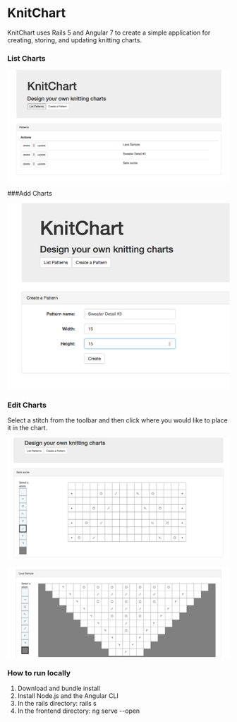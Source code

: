 # KnitChart

KnitChart uses Rails 5 and Angular 7 to create a simple application for creating, storing, and updating knitting charts.

### List Charts

![List charts](/readme_imgs/list_charts.png)

###Add Charts

![Add charts](/readme_imgs/add_chart.png)

### Edit Charts
Select a stitch from the toolbar and then click where you would like to place it in the chart. 

![Edit chart 1](/readme_imgs/edit_chart_1.png)

![Edit chart 2](/readme_imgs/edit_chart_2.png)

### How to run locally
1. Download and bundle install
2. Install Node.js and the Angular CLI
3. In the rails directory: rails s
4. In the frontend directory: ng serve --open
